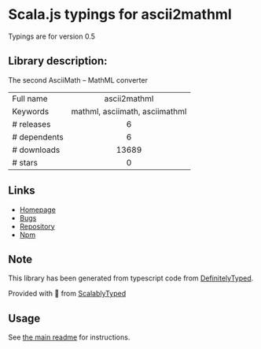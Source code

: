 
# Scala.js typings for ascii2mathml

Typings are for version 0.5

## Library description:
The second AsciiMath – MathML converter

|                    |                 |
| ------------------ | :-------------: |
| Full name          | ascii2mathml |
| Keywords           | mathml, asciimath, asciimathml |
| # releases         | 6 |
| # dependents       | 6 |
| # downloads        | 13689 |
| # stars            | 0 |

## Links
- [Homepage](https://runarberg.github.io/ascii2mathml/)
- [Bugs](https://github.com/runarberg/ascii2mathml/issues)
- [Repository](https://github.com/runarberg/ascii2mathml)
- [Npm](https://www.npmjs.com/package/ascii2mathml)
    


## Note
This library has been generated from typescript code from [DefinitelyTyped](https://definitelytyped.org).

Provided with :purple_heart: from [ScalablyTyped](https://github.com/oyvindberg/ScalablyTyped)

## Usage
See [the main readme](../../readme.md) for instructions.


